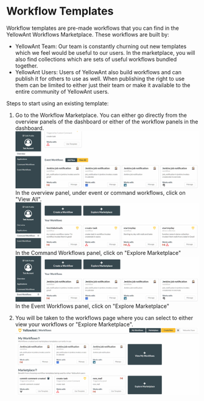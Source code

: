 # Workflow Templates

Workflow templates are pre-made workflows that you can find in the YellowAnt Workflows Marketplace. These workflows are built by:

* YellowAnt Team: Our team is constantly churning out new templates which we feel would be useful to our users. In the marketplace, you will also find collections which are sets of useful workflows bundled together. 
* YellowAnt Users: Users of YellowAnt also build workflows and can publish it for others to use as well. When publishing the right to use them can be limited to either just their team or make it available to the entire community of YellowAnt users. 

Steps to start using an existing template:

1. Go to the Workflow Marketplace. You can either go directly from the overview panels of the dashboard or either of the workflow panels in the dashboard.
   ![](/assets/temp1.png)In the overview panel, under event or command workflows, click on "View All".  
   ![](/assets/temp2.png)In the Command Workflows panel, click on "Explore Marketplace"  
   ![](/assets/temp3.png)In the Event Workflows panel, click on "Explore Marketplace"

2. You will be taken to the workflows page where you can select to either view your workflows or "Explore Marketplace".  
   ![](/assets/temp5.png)



